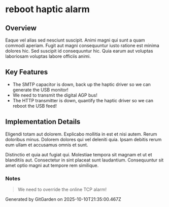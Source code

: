 # reboot haptic alarm

## Overview
Eaque vel alias sed nesciunt suscipit. Animi magni qui sunt a quam commodi aperiam. Fugit aut magni consequuntur iusto ratione est minima dolores hic. Sed suscipit id consequuntur hic. Quia earum aut voluptas laboriosam voluptas labore officiis animi.

## Key Features
- The SMTP capacitor is down, back up the haptic driver so we can generate the USB monitor!
- We need to transmit the digital AGP bus!
- The HTTP transmitter is down, quantify the haptic driver so we can reboot the USB feed!

## Implementation Details
Eligendi totam aut dolorem. Explicabo mollitia in est et nisi autem. Rerum doloribus minus. Dolorem dolores qui vel deleniti quia. Ipsam debitis rerum eum ullam et accusamus omnis et sunt.
 Distinctio et quia aut fugiat qui. Molestiae tempora sit magnam et ut et blanditiis aut. Consectetur in sint placeat sunt laudantium. Consequuntur sit amet optio magni aut tempore rem similique.

### Notes
> We need to override the online TCP alarm!

Generated by GitGarden on 2025-10-10T21:35:00.467Z